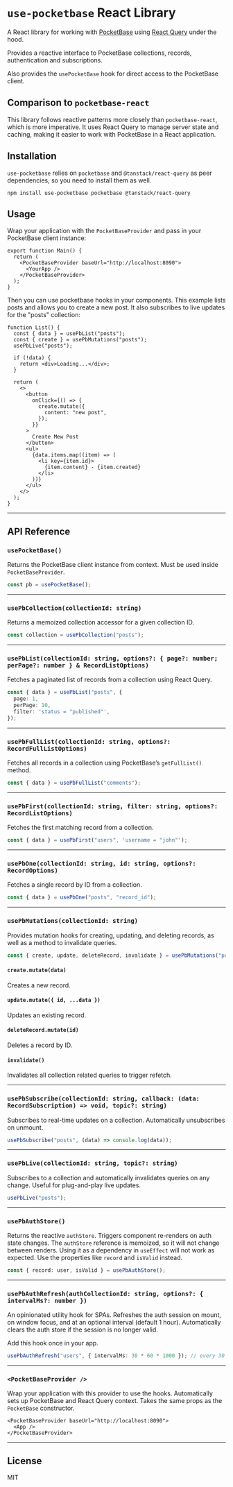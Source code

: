 # `use-pocketbase` React Library

A React library for working with [PocketBase](https://pocketbase.io/) using [React Query](https://react-query.tanstack.com/) under the hood.

Provides a reactive interface to PocketBase collections, records, authentication and subscriptions.

Also provides the `usePocketBase` hook for direct access to the PocketBase client.

## Comparison to `pocketbase-react`

This library follows reactive patterns more closely than `pocketbase-react`, which is more imperative. It uses React Query to manage server state and caching, making it easier to work with PocketBase in a React application.

## Installation

`use-pocketbase` relies on `pocketbase` and `@tanstack/react-query` as peer dependencies, so you need to install them as well.

`npm install use-pocketbase pocketbase @tanstack/react-query`

## Usage

Wrap your application with the `PocketBaseProvider` and pass in your PocketBase client instance:

```tsx
export function Main() {
  return (
    <PocketBaseProvider baseUrl="http://localhost:8090">
      <YourApp />
    </PocketBaseProvider>
  );
}
```

Then you can use pocketbase hooks in your components. This example lists posts and allows you to create a new post. It also subscribes to live updates for the "posts" collection:

```tsx
function List() {
  const { data } = usePbList("posts");
  const { create } = usePbMutations("posts");
  usePbLive("posts");

  if (!data) {
    return <div>Loading...</div>;
  }

  return (
    <>
      <button
        onClick={() => {
          create.mutate({
            content: "new post",
          });
        }}
      >
        Create Mew Post
      </button>
      <ul>
        {data.items.map((item) => (
          <li key={item.id}>
            {item.content} - {item.created}
          </li>
        ))}
      </ul>
    </>
  );
}
```

---

## API Reference

### `usePocketBase()`

Returns the PocketBase client instance from context. Must be used inside `PocketBaseProvider`.

```ts
const pb = usePocketBase();
```

---

### `usePbCollection(collectionId: string)`

Returns a memoized collection accessor for a given collection ID.

```ts
const collection = usePbCollection("posts");
```

---

### `usePbList(collectionId: string, options?: { page?: number; perPage?: number } & RecordListOptions)`

Fetches a paginated list of records from a collection using React Query.

```ts
const { data } = usePbList("posts", {
  page: 1,
  perPage: 10,
  filter: 'status = "published"',
});
```

---

### `usePbFullList(collectionId: string, options?: RecordFullListOptions)`

Fetches all records in a collection using PocketBase’s `getFullList()` method.

```ts
const { data } = usePbFullList("comments");
```

---

### `usePbFirst(collectionId: string, filter: string, options?: RecordListOptions)`

Fetches the first matching record from a collection.

```ts
const { data } = usePbFirst("users", 'username = "john"');
```

---

### `usePbOne(collectionId: string, id: string, options?: RecordOptions)`

Fetches a single record by ID from a collection.

```ts
const { data } = usePbOne("posts", "record_id");
```

---

### `usePbMutations(collectionId: string)`

Provides mutation hooks for creating, updating, and deleting records, as well as a method to invalidate queries.

```ts
const { create, update, deleteRecord, invalidate } = usePbMutations("posts");
```

#### `create.mutate(data)`

Creates a new record.

#### `update.mutate({ id, ...data })`

Updates an existing record.

#### `deleteRecord.mutate(id)`

Deletes a record by ID.

#### `invalidate()`

Invalidates all collection related queries to trigger refetch.

---

### `usePbSubscribe(collectionId: string, callback: (data: RecordSubscription) => void, topic?: string)`

Subscribes to real-time updates on a collection. Automatically unsubscribes on unmount.

```ts
usePbSubscribe("posts", (data) => console.log(data));
```

---

### `usePbLive(collectionId: string, topic?: string)`

Subscribes to a collection and automatically invalidates queries on any change. Useful for plug-and-play live updates.

```ts
usePbLive("posts");
```

---

### `usePbAuthStore()`

Returns the reactive `authStore`. Triggers component re-renders on auth state changes.
The `authStore` reference is memoized, so it will not change between renders. Using it as a dependency in `useEffect` will not work as expected. Use the properties like `record` and `isValid` instead.

```ts
const { record: user, isValid } = usePbAuthStore();
```

---

### `usePbAuthRefresh(authCollectionId: string, options?: { intervalMs?: number })`

An opinionated utility hook for SPAs.
Refreshes the auth session on mount, on window focus, and at an optional interval (default 1 hour). Automatically clears the auth store if the session is no longer valid.

Add this hook once in your app.

```ts
usePbAuthRefresh("users", { intervalMs: 30 * 60 * 1000 }); // every 30 minutes
```

---

### `<PocketBaseProvider />`

Wrap your application with this provider to use the hooks. Automatically sets up PocketBase and React Query context. Takes the same props as the `PocketBase` constructor.

```tsx
<PocketBaseProvider baseUrl="http://localhost:8090">
  <App />
</PocketBaseProvider>
```

---

## License

MIT
